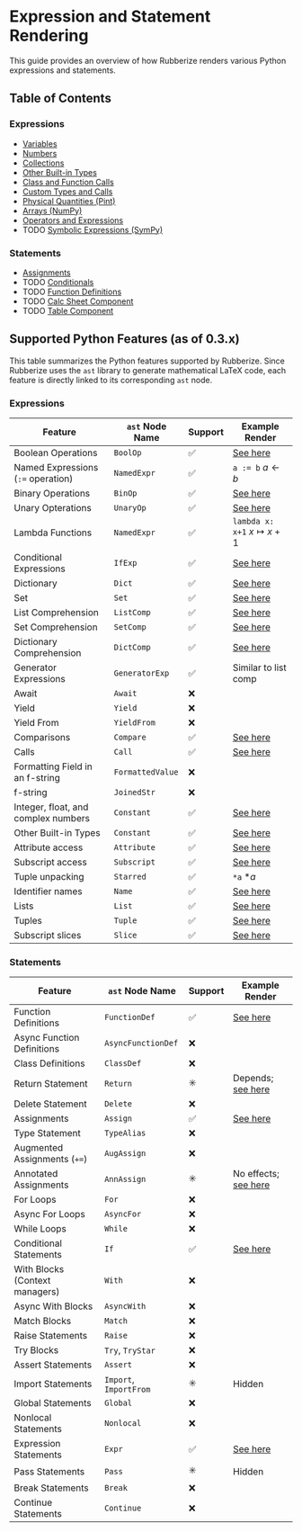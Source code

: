 # Expression and Statement Rendering

This guide provides an overview of how Rubberize renders various Python expressions and statements.

## Table of Contents

### Expressions
- [Variables](variables.md)
- [Numbers](numbers.md)
- [Collections](collections.md)
- [Other Built-in Types](builtins.md)
- [Class and Function Calls](calls.md)
- [Custom Types and Calls](custom_types.md)
- [Physical Quantities (Pint)](pint.md)
- [Arrays (NumPy)](numpy.md)
- [Operators and Expressions](expressions.md)
- TODO [Symbolic Expressions (SymPy)](sympy.md)

### Statements
- [Assignments](assignments.md)
- TODO [Conditionals](conditionals.md)
- TODO [Function Definitions](funcdef.md)
- TODO [Calc Sheet Component](calcsheet_component.md)
- TODO [Table Component](table_component.md)


## Supported Python Features (as of 0.3.x)

This table summarizes the Python features supported by Rubberize. Since Rubberize uses the `ast` library to generate mathematical LaTeX code, each feature is directly linked to its corresponding `ast` node.

### Expressions

| Feature                             | `ast` Node Name  | Support            | Example Render                                                    |
| ----------------------------------- | ---------------- | ------------------ | ----------------------------------------------------------------- |
| Boolean Operations                  | `BoolOp`         | :white_check_mark: | [See here](expressions.md#boolean-operations)                     |
| Named Expressions (`:=` operation)  | `NamedExpr`      | :white_check_mark: | `a := b` $a \gets b$                                              |
| Binary Operations                   | `BinOp`          | :white_check_mark: | [See here](expressions.md#binary-operations)                      |
| Unary Opterations                   | `UnaryOp`        | :white_check_mark: | [See here](expressions.md#unary-operations)                       |
| Lambda Functions                    | `NamedExpr`      | :white_check_mark: | `lambda x: x+1` $x \mapsto x + 1$                                 |
| Conditional Expressions             | `IfExp`          | :white_check_mark: | [See here](expressions.md#conditional-expressions)                |
| Dictionary                          | `Dict`           | :white_check_mark: | [See here](collections.md#dictionaries)                           |
| Set                                 | `Set`            | :white_check_mark: | [See here](collections.md#sets)                                   |
| List Comprehension                  | `ListComp`       | :white_check_mark: | [See here](collections.md#list-comprehension)                     |
| Set Comprehension                   | `SetComp`        | :white_check_mark: | [See here](collections.md#set-comprehension)                      |
| Dictionary Comprehension            | `DictComp`       | :white_check_mark: | [See here](collections.md#dictionary-comprehension)               |
| Generator Expressions               | `GeneratorExp`   | :white_check_mark: | Similar to list comp                                              |
| Await                               | `Await`          | :x:                |                                                                   |
| Yield                               | `Yield`          | :x:                |                                                                   |
| Yield From                          | `YieldFrom`      | :x:                |                                                                   |
| Comparisons                         | `Compare`        | :white_check_mark: | [See here](expressions.md#comparisons)                            |
| Calls                               | `Call`           | :white_check_mark: | [See here](calls.md)                                              |
| Formatting Field in an f-string     | `FormattedValue` | :x:                |                                                                   |
| f-string                            | `JoinedStr`      | :x:                |                                                                   |
| Integer, float, and complex numbers | `Constant`       | :white_check_mark: | [See here](numbers.md)                                            |
| Other Built-in Types                | `Constant`       | :white_check_mark: | [See here](builtins.md)                                           |
| Attribute access                    | `Attribute`      | :white_check_mark: | [See here](variables.md#attribute-access)                         |
| Subscript access                    | `Subscript`      | :white_check_mark: | [See here](collections.md#accessing-collection-elements)          |
| Tuple unpacking                     | `Starred`        | :white_check_mark: | `*a` $*a$                                                         |
| Identifier names                    | `Name`           | :white_check_mark: | [See here](variables.md)                                          |
| Lists                               | `List`           | :white_check_mark: | [See here](collections.md#lists)                                  |
| Tuples                              | `Tuple`          | :white_check_mark: | [See here](collections.md#tuples)                                 |
| Subscript slices                    | `Slice`          | :white_check_mark: | [See here](collections.md#accessing-elements-of-lists-and-tuples) |

### Statements

| Feature                        | `ast` Node Name        | Support                 | Example Render                                               |
| ------------------------------ | ---------------------- | ----------------------- | ------------------------------------------------------------ |
| Function Definitions           | `FunctionDef`          | :white_check_mark:      | [See here](funcdef.md)                                       |
| Async Function Definitions     | `AsyncFunctionDef`     | :x:                     |                                                              |
| Class Definitions              | `ClassDef`             | :x:                     |                                                              |
| Return Statement               | `Return`               | :eight_spoked_asterisk: | Depends; [see here](funcdef.md)                              |
| Delete Statement               | `Delete`               | :x:                     |                                                              |
| Assignments                    | `Assign`               | :white_check_mark:      | [See here](assignments.md)                                   |
| Type Statement                 | `TypeAlias`            | :x:                     |                                                              |
| Augmented Assignments (`+=`)   | `AugAssign`            | :x:                     |                                                              |
| Annotated Assignments          | `AnnAssign`            | :eight_spoked_asterisk: | No effects; [see here](assignments.md#annotated-assignments) |
| For Loops                      | `For`                  | :x:                     |                                                              |
| Async For Loops                | `AsyncFor`             | :x:                     |                                                              |
| While Loops                    | `While`                | :x:                     |                                                              |
| Conditional Statements         | `If`                   | :white_check_mark:      | [See here](conditionals.md)                                  |
| With Blocks (Context managers) | `With`                 | :x:                     |                                                              |
| Async With Blocks              | `AsyncWith`            | :x:                     |                                                              |
| Match Blocks                   | `Match`                | :x:                     |                                                              |
| Raise Statements               | `Raise`                | :x:                     |                                                              |
| Try Blocks                     | `Try`, `TryStar`       | :x:                     |                                                              |
| Assert Statements              | `Assert`               | :x:                     |                                                              |
| Import Statements              | `Import`, `ImportFrom` | :eight_spoked_asterisk: | Hidden                                                       |
| Global Statements              | `Global`               | :x:                     |                                                              |
| Nonlocal Statements            | `Nonlocal`             | :x:                     |                                                              |
| Expression Statements          | `Expr`                 | :white_check_mark:      | [See here](expressions.md)                                   |
| Pass Statements                | `Pass`                 | :eight_spoked_asterisk: | Hidden                                                       |
| Break Statements               | `Break`                | :x:                     |                                                              |
| Continue Statements            | `Continue`             | :x:                     |                                                              |

